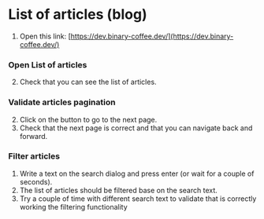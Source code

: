 # List of articles (blog)

1. Open this link: [https://dev.binary-coffee.dev/](https://dev.binary-coffee.dev/)

### Open List of articles

2. Check that you can see the list of articles.

### Validate articles pagination

2. Click on the button to go to the next page.
3. Check that the next page is correct and that you can navigate back and forward.

### Filter articles

1. Write a text on the search dialog and press enter (or wait for a couple of seconds).
2. The list of articles should be filtered base on the search text.
3. Try a couple of time with different search text to validate that is correctly working the filtering functionality
